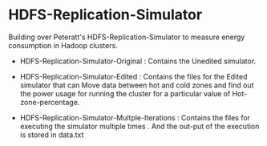 HDFS-Replication-Simulator
===========================
Building over Peteratt's HDFS-Replication-Simulator to measure energy consumption in Hadoop clusters.  
  
- HDFS-Replication-Simulator-Original : Contains the Unedited simulator.  
  
- HDFS-Replication-Simulator-Edited   : Contains the files for the Edited simulator that can Move data between hot and cold zones and find out the power usage for running the cluster for a particular value of Hot-zone-percentage.  
  
- HDFS-Replication-Simulator-Multple-Iterations : Contains the files for executing the simulator multiple times . And the out-put of the execution is stored in data.txt  
  



